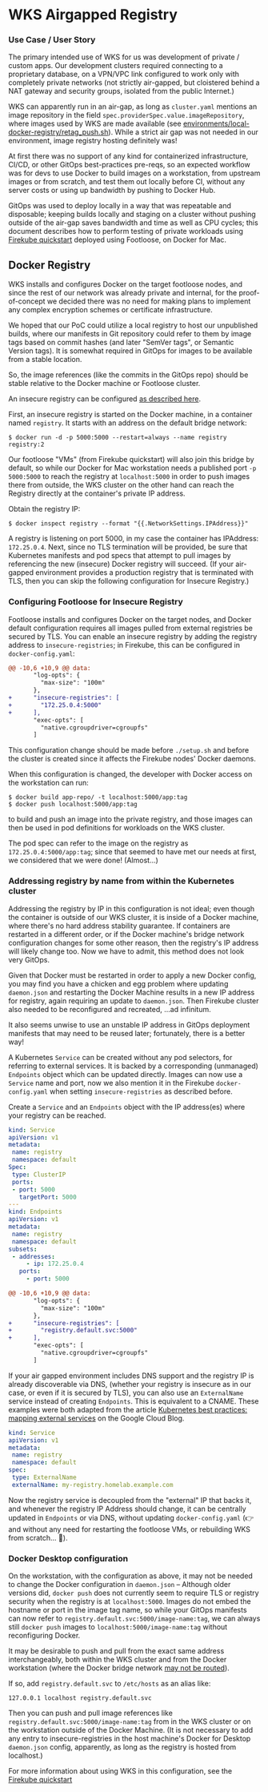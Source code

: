 # WKS Airgapped Registry

### Use Case / User Story

The primary intended use of WKS for us was development of private / custom apps. Our development clusters required connecting to a proprietary database, on a VPN/VPC link configured to work only with completely private networks (not strictly air-gapped, but cloistered behind a NAT gateway and security groups, isolated from the public Internet.)

WKS can apparently run in an air-gap, as long as `cluster.yaml` mentions an image repository in the field `spec.providerSpec.value.imageRepository`, where images used by WKS are made available (see [environments/local-docker-registry/retag_push.sh](https://github.com/weaveworks/wksctl/blob/master/environments/local-docker-registry/retag_push.sh)). While a strict air gap was not needed in our environment, image registry hosting definitely was!

At first there was no support of any kind for containerized infrastructure, CI/CD, or other GitOps best-practices pre-reqs, so an expected workflow was for devs to use Docker to build images on a workstation, from upstream images or from scratch, and test them out locally before CI, without any server costs or using up bandwidth by pushing to Docker Hub.

GitOps was used to deploy locally in a way that was repeatable and disposable; keeping builds locally and staging on a cluster without pushing outside of the air-gap saves bandwidth and time as well as CPU cycles; this document describes how to perform testing of private workloads using [Firekube quickstart][] deployed using Footloose, on Docker for Mac.

## Docker Registry

WKS installs and configures Docker on the target footloose nodes, and since the rest of our network was already private and internal, for the proof-of-concept we decided there was no need for making plans to implement any complex encryption schemes or certificate infrastructure.

We hoped that our PoC could utilize a local registry to host our unpublished builds, where our manifests in Git repository could refer to them by image tags based on commit hashes (and later "SemVer tags", or Semantic Version tags). It is somewhat required in GitOps for images to be available from a stable location.

So, the image references (like the commits in the GitOps repo) should be stable relative to the Docker machine or Footloose cluster.

An insecure registry can be configured [as described here](https://github.com/weaveworks/wksctl/tree/master/environments/local-docker-registry).

First, an insecure registry is started on the Docker machine, in a container named `registry`. It starts with an address on the default bridge network:

```
$ docker run -d -p 5000:5000 --restart=always --name registry registry:2
```

Our footloose "VMs" (from Firekube quickstart) will also join this bridge by default, so while our Docker for Mac workstation needs a published port `-p 5000:5000` to reach the registry at `localhost:5000` in order to push images there from outside, the WKS cluster on the other hand can reach the Registry directly at the container's private IP address.

Obtain the registry IP:

```
$ docker inspect registry --format "{{.NetworkSettings.IPAddress}}"
```

A registry is listening on port 5000, in my case the container has IPAddress: `172.25.0.4`. Next, since no TLS termination will be provided, be sure that Kubernetes manifests and pod specs that attempt to pull images by referencing the new (insecure) Docker registry will succeed. (If your air-gapped environment provides a production registry that is terminated with TLS, then you can skip the following configuration for Insecure Registry.)

### Configuring Footloose for Insecure Registry

Footloose installs and configures Docker on the target nodes, and Docker default configuration requires all images pulled from external registries be secured by TLS. You can enable an insecure registry by adding the registry address to `insecure-registries`; in Firekube, this can be configured in `docker-config.yaml`:

```diff
@@ -10,6 +10,9 @@ data:
       "log-opts": {
         "max-size": "100m"
       },
+      "insecure-registries": [
+        "172.25.0.4:5000"
+      ],
       "exec-opts": [
         "native.cgroupdriver=cgroupfs"
       ]
```

This configuration change should be made before `./setup.sh` and before the cluster is created since it affects the Firekube nodes' Docker daemons.

When this configuration is changed, the developer with Docker access on the workstation can run:

```
$ docker build app-repo/ -t localhost:5000/app:tag
$ docker push localhost:5000/app:tag
```

to build and push an image into the private registry, and those images can then be used in pod definitions for workloads on the WKS cluster.

The pod spec can refer to the image on the registry as `172.25.0.4:5000/app:tag`; since that seemed to have met our needs at first, we considered that we were done! (Almost...)

### Addressing registry by name from within the Kubernetes cluster

Addressing the registry by IP in this configuration is not ideal; even though the container is outside of our WKS cluster, it is inside of a Docker machine, where there's no hard address stability guarantee. If containers are restarted in a different order, or if the Docker machine's bridge network configuration changes for some other reason, then the registry's IP address will likely change too. Now we have to admit, this method does not look very GitOps.

Given that Docker must be restarted in order to apply a new Docker config, you may find you have a chicken and egg problem where updating `daemon.json` and restarting the Docker Machine results in a new IP address for registry, again requiring an update to `daemon.json`. Then Firekube cluster also needed to be reconfigured and recreated, ...ad infinitum.

It also seems unwise to use an unstable IP address in GitOps deployment manifests that may need to be reused later; fortunately, there is a better way!

A Kubernetes `Service` can be created without any pod selectors, for referring to external services. It is backed by a corresponding (unmanaged) `Endpoints` object which can be updated directly. Images can now use a `Service` name and port, now we also mention it in the Firekube `docker-config.yaml` when setting `insecure-registries` as described before.

Create a `Service` and an `Endpoints` object with the IP address(es) where your registry can be reached.

```yaml
kind: Service
apiVersion: v1
metadata:
 name: registry
 namespace: default
Spec:
 type: ClusterIP
 ports:
 - port: 5000
   targetPort: 5000
---
kind: Endpoints
apiVersion: v1
metadata:
 name: registry
 namespace: default
subsets:
 - addresses:
     - ip: 172.25.0.4
   ports:
     - port: 5000
```

```diff
@@ -10,6 +10,9 @@ data:
       "log-opts": {
         "max-size": "100m"
       },
+      "insecure-registries": [
+        "registry.default.svc:5000"
+      ],
       "exec-opts": [
         "native.cgroupdriver=cgroupfs"
       ]
```

If your air gapped environment includes DNS support and the registry IP is already discoverable via DNS, (whether your registry is insecure as in our case, or even if it is secured by TLS), you can also use an `ExternalName` service instead of creating `Endpoints`. This is equivalent to a CNAME. These examples were both adapted from the article [Kubernetes best practices: mapping external services](https://cloud.google.com/blog/products/gcp/kubernetes-best-practices-mapping-external-services) on the Google Cloud Blog.

```yaml
kind: Service
apiVersion: v1
metadata:
 name: registry
 namespace: default
spec:
 type: ExternalName
 externalName: my-registry.homelab.example.com
```

Now the registry service is decoupled from the "external" IP that backs it, and whenever the registry IP Address should change, it can be centrally updated in `Endpoints` or via DNS, without updating `docker-config.yaml` (👉 and without any need for restarting the footloose VMs, or rebuilding WKS from scratch... 🎉).

### Docker Desktop configuration

On the workstation, with the configuration as above, it may not be needed to change the Docker configuration in `daemon.json` – Although older versions did, `docker push` does not currently seem to require TLS or registry security when the registry is at `localhost:5000`. Images do not embed the hostname or port in the image tag name, so while your GitOps manifests can now refer to `registry.default.svc:5000/image-name:tag`, we can always still `docker push` images to `localhost:5000/image-name:tag` without reconfiguring Docker.

It may be desirable to push and pull from the exact same address interchangeably, both within the WKS cluster and from the Docker workstation (where the Docker bridge network [may not be routed](https://docs.docker.com/docker-for-mac/networking/#there-is-no-docker0-bridge-on-macos)).

If so, add `registry.default.svc` to `/etc/hosts` as an alias like:

```
127.0.0.1 localhost registry.default.svc
```

Then you can push and pull image references like `registry.default.svc:5000/image-name:tag` from in the WKS cluster or on the workstation outside of the Docker Machine. (It is not necessary to add any entry to insecure-registries in the host machine's Docker for Desktop `daemon.json` config, apparently, as long as the registry is hosted from localhost.)

For more information about using WKS in this configuration, see the [Firekube quickstart][]

[Firekube quickstart]: https://github.com/weaveworks/wks-quickstart-firekube
[Configuring a registry]: https://docs.docker.com/registry/configuration/
